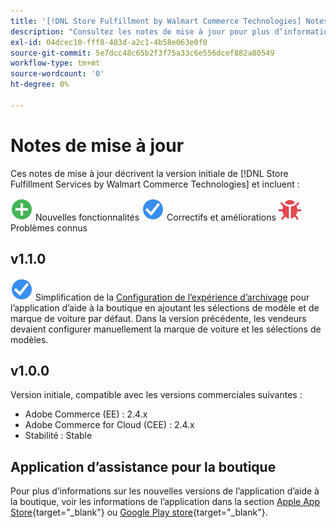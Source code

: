 ```yaml
---
title: '[!DNL Store Fulfillment by Walmart Commerce Technologies] Notes de mise à jour'
description: "Consultez les notes de mise à jour pour plus d’informations sur toutes les [!DNL Store Fulfillment by Walmart Commerce Technologies] versions."
exl-id: 04dcec10-fff8-483d-a2c1-4b58e063e0f0
source-git-commit: 5e7dcc48c65b2f3f75a33c6e556dcef882a80549
workflow-type: tm+mt
source-wordcount: '0'
ht-degree: 0%

---
```


# Notes de mise à jour

Ces notes de mise à jour décrivent la version initiale de [!DNL Store Fulfillment Services by Walmart Commerce Technologies] et incluent :

![Nouveau](../assets/new.svg) Nouvelles fonctionnalités
![Correction d’un problème](../assets/fix.svg) Correctifs et améliorations
![Problème connu](../assets/bug.svg) Problèmes connus

## v1.1.0

![Correction d’un problème](../assets/fix.svg) <!-- Issue WM-x -->Simplification de la [Configuration de l’expérience d’archivage](check-in-experience-setup.md) pour l’application d’aide à la boutique en ajoutant les sélections de modèle et de marque de voiture par défaut. Dans la version précédente, les vendeurs devaient configurer manuellement la marque de voiture et les sélections de modèles.

## v1.0.0

Version initiale, compatible avec les versions commerciales suivantes :

* Adobe Commerce (EE) : 2.4.x
* Adobe Commerce for Cloud (CEE) : 2.4.x
* Stabilité : Stable

## Application d’assistance pour la boutique

Pour plus d’informations sur les nouvelles versions de l’application d’aide à la boutique, voir les informations de l’application dans la section [Apple App Store](https://apps.apple.com/us/app/store-assist-by-walmart/id1609281539){target=&quot;_blank&quot;} ou [Google Play store](https://play.google.com/store/apps/details?id=com.walmart.faas.storeassist){target=&quot;_blank&quot;}.
